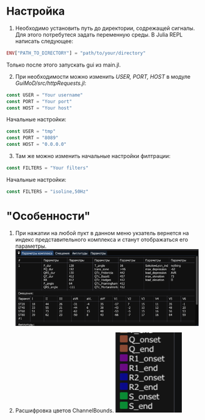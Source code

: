 # Настройка
1. Необходимо установить путь до директории, содрежащей сигналы.
Для этого потребутеся задать переменную среды. В Julia REPL написать следующее:

``` julia
ENV["PATH_TO_DIRECTORY"] = "path/to/your/directory"
```
Только после этого запускать gui из main.jl.

2. При необходимости можно изменить *USER, PORT, HOST* в модуле *GuiMoD/src/httpRequests.jl*:
``` julia
const USER = "Your username"
const PORT = "Your port"
const HOST = "Your host"
```
Начальные настройки:
``` julia
const USER = "tmp"
const PORT = "8089"
const HOST = "0.0.0.0"
```
3. Там же можно изменить начальные настройки филтрации:
``` julia
const FILTERS = "Your filters"
```
Начальные настройки:
``` julia
const FILTERS = "isoline,50Hz"
```

# "Особенности"
1. При нажатии на любой пукт в данном меню укзатель вернется на индекс представительного комплекса и станут отображаться его параметры.
![Alt text](screenshots/Repr.png)

2. Расшифровка цветов ChannelBounds.
![Alt text](screenshots/ColorCoding.png)
